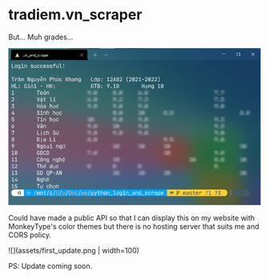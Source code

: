 # tradiem.vn_scraper
But... Muh grades...

![screenshot](assets/IMG_20220119_194023.png)

Could have made a public API so that I can display this on my website with MonkeyType's color themes but there is no hosting server that suits me and CORS policy.


![](assets/first_update.png | width=100)

PS: Update coming soon.
